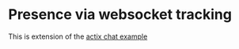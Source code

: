 # Presence via websocket tracking

This is extension of the
[actix chat example](https://github.com/actix/actix/tree/master/examples/chat)
